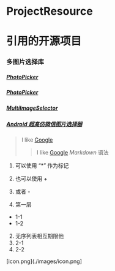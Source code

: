 # ProjectResource

# 引用的开源项目

### 多图片选择库
#####   [PhotoPicker](https://github.com/donglua/PhotoPicker)
#####   [PhotoPicker](https://github.com/liuling07/PhotoPicker)
#####   [MultiImageSelector](https://github.com/lovetuzitong/MultiImageSelector)
#####   [Android 超高仿微信图片选择器](http://blog.csdn.net/lmj623565791/article/details/39943731)

>I like [Google](https://www.google.com/)
>> I like [Google](https://www.google.com/) *Markdown* 语法

1. 可以使用 “*” 作为标记
2. 也可以使用 +
3. 或者 -

1. 第一层
  + 1-1
  + 1-2
2. 无序列表相互期限他
  1.  2-1
  2.  2-2
 
  [icon.png](./images/icon.png]

